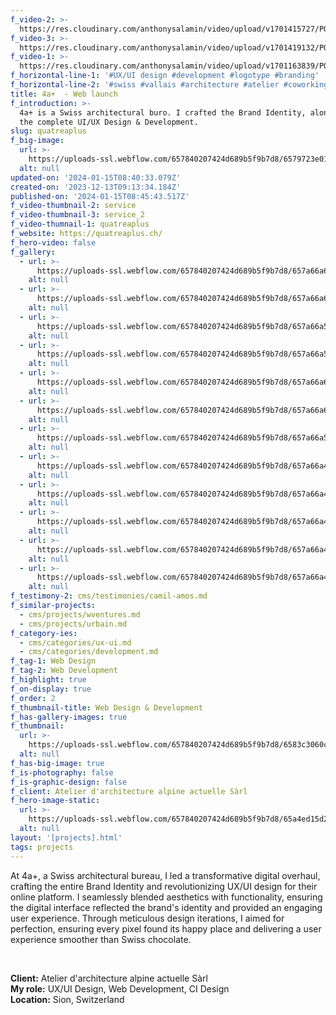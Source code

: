 ```yaml
---
f_video-2: >-
  https://res.cloudinary.com/anthonysalamin/video/upload/v1701415727/PORTFOLIO/service.mp4
f_video-3: >-
  https://res.cloudinary.com/anthonysalamin/video/upload/v1701419132/PORTFOLIO/service_2.mp4
f_video-1: >-
  https://res.cloudinary.com/anthonysalamin/video/upload/v1701163839/PORTFOLIO/quatreaplus.mp4
f_horizontal-line-1: '#UX/UI design #development #logotype #branding'
f_horizontal-line-2: '#swiss #vallais #architecture #atelier #coworking'
title: 4a+  - Web launch
f_introduction: >-
  4a+ is a Swiss architectural buro. I crafted the Brand Identity, along with
  the complete UI/UX Design & Development.
slug: quatreaplus
f_big-image:
  url: >-
    https://uploads-ssl.webflow.com/657840207424d689b5f9b7d8/6579723e011ccde8af574b4c_big-image.jpg
  alt: null
updated-on: '2024-01-15T08:40:33.079Z'
created-on: '2023-12-13T09:13:34.184Z'
published-on: '2024-01-15T08:45:43.517Z'
f_video-thumbnail-2: service
f_video-thumbnail-3: service_2
f_video-thumnail-1: quatreaplus
f_website: https://quatreaplus.ch/
f_hero-video: false
f_gallery:
  - url: >-
      https://uploads-ssl.webflow.com/657840207424d689b5f9b7d8/657a66a6f1b0fa6087968b83_quatreaplus-01.jpg
    alt: null
  - url: >-
      https://uploads-ssl.webflow.com/657840207424d689b5f9b7d8/657a66a68f1de2d12e32b8ba_quatreaplus-02.jpg
    alt: null
  - url: >-
      https://uploads-ssl.webflow.com/657840207424d689b5f9b7d8/657a66a5bffc0c25325ac44c_quatreaplus-03.jpg
    alt: null
  - url: >-
      https://uploads-ssl.webflow.com/657840207424d689b5f9b7d8/657a66a574ca6f8a3469e205_quatreaplus-04.jpg
    alt: null
  - url: >-
      https://uploads-ssl.webflow.com/657840207424d689b5f9b7d8/657a66a60047bf74b4b30637_quatreaplus-05.jpg
    alt: null
  - url: >-
      https://uploads-ssl.webflow.com/657840207424d689b5f9b7d8/657a66a6e890c76cc5b6c948_quatreaplus-06.jpg
    alt: null
  - url: >-
      https://uploads-ssl.webflow.com/657840207424d689b5f9b7d8/657a66a56f96fa8facc96e95_quatreaplus-07.jpg
    alt: null
  - url: >-
      https://uploads-ssl.webflow.com/657840207424d689b5f9b7d8/657a66a47f3dfd2268bd864e_quatreaplus-08.jpg
    alt: null
  - url: >-
      https://uploads-ssl.webflow.com/657840207424d689b5f9b7d8/657a66a40e8144ca445d8ef4_quatreaplus-09.jpg
    alt: null
  - url: >-
      https://uploads-ssl.webflow.com/657840207424d689b5f9b7d8/657a66a474ca6f8a3469e1ae_quatreaplus-10.jpg
    alt: null
  - url: >-
      https://uploads-ssl.webflow.com/657840207424d689b5f9b7d8/657a66a40de9a423b67a20b3_quatreaplus-11.jpg
    alt: null
  - url: >-
      https://uploads-ssl.webflow.com/657840207424d689b5f9b7d8/657a66a4f3bf5bf2b73ddfe2_quatreaplus-12.jpg
    alt: null
f_testimony-2: cms/testimonies/camil-amos.md
f_similar-projects:
  - cms/projects/wventures.md
  - cms/projects/urbain.md
f_category-ies:
  - cms/categories/ux-ui.md
  - cms/categories/development.md
f_tag-1: Web Design
f_tag-2: Web Development
f_highlight: true
f_on-display: true
f_order: 2
f_thumbnail-title: Web Design & Development
f_has-gallery-images: true
f_thumbnail:
  url: >-
    https://uploads-ssl.webflow.com/657840207424d689b5f9b7d8/6583c3060c010c5de09bdd73_thumbnail-v2.jpg
  alt: null
f_has-big-image: true
f_is-photography: false
f_is-graphic-design: false
f_client: Atelier d'architecture alpine actuelle Sàrl
f_hero-image-static:
  url: >-
    https://uploads-ssl.webflow.com/657840207424d689b5f9b7d8/65a4ed15d2017a84ea4c20c8_hero.jpg
  alt: null
layout: '[projects].html'
tags: projects
---
```


At 4a+, a Swiss architectural bureau, I led a transformative digital overhaul, crafting the entire Brand Identity and revolutionizing UX/UI design for their online platform. I seamlessly blended aesthetics with functionality, ensuring the digital interface reflected the brand's identity and provided an engaging user experience. Through meticulous design iterations, I aimed for perfection, ensuring every pixel found its happy place and delivering a user experience smoother than Swiss chocolate.

‍

**Client:** Atelier d'architecture alpine actuelle Sàrl  
**My role:** UX/UI Design, Web Development, CI Design  
**Location:** Sion, Switzerland
